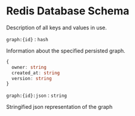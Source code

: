 # Redis Database Schema

Description of all keys and values in use.

`graph:{id}` : `hash`

Information about the specified persisted graph.

```typescript
{
  owner: string
  created_at: string
  version: string
}
```

`graph:{id}:json` : `string`

Stringified json representation of the graph
